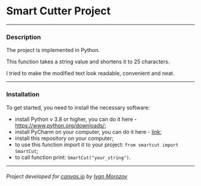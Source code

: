 # Smart Cutter Project
***
### Description
The project is implemented in Python.

This function takes a string value and shortens it to 25 characters. 

I tried to make the modified text look readable, convenient and neat.

***
### Installation
To get started, you need to install the necessary software:
- install Python v 3.8 or higher, you can do it here - https://www.python.org/downloads/;
- install PyCharm on your computer, you can do it here - [link](https://www.jetbrains.com/ru-ru/pycharm/download/#section=windows);
- install this repository on your computer;
- to use this function import it to your project: `from smartcut import SmartCut`;
- to call function print: `SmartCut("your_string")`.
***
###### Project developed for [canvas.io](canvas.io) by [Ivan Morozov](https://github.com/JoaoEnxada)